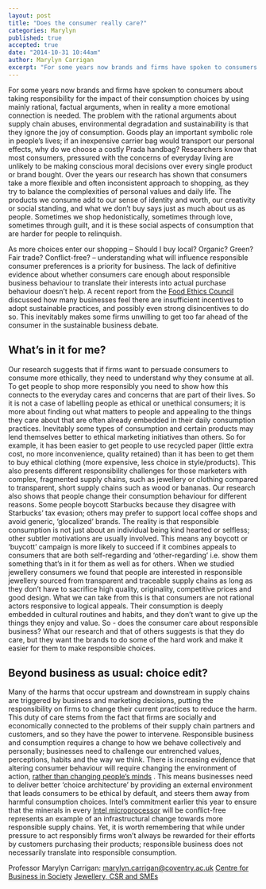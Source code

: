 ```yaml
---
layout: post
title: "Does the consumer really care?"
categories: Marylyn
published: true
accepted: true
date: "2014-10-31 10:44am"
author: Marylyn Carrigan
excerpt: "For some years now brands and firms have spoken to consumers about taking responsibility for the impact of their consumption choices by using mainly rational, factual arguments, when in reality a more emotional connection is needed."
---
```


For some years now brands and firms have spoken to consumers about taking responsibility for the impact of their consumption choices by using mainly rational, factual arguments, when in reality a more emotional connection is needed. The problem with the rational arguments about supply chain abuses, environmental degradation and sustainability is that they ignore the joy of consumption. Goods play an important symbolic role in people’s lives; if an inexpensive carrier bag would transport our personal effects, why do we choose a costly Prada handbag? Researchers know that most consumers, pressured with the concerns of everyday living are unlikely to be making conscious moral decisions over every single product or brand bought. Over the years our research has shown that consumers take a more flexible and often inconsistent approach to shopping, as they try to balance the complexities of personal values and daily life.  The products we consume add to our sense of identity and worth, our creativity or social standing, and what we don’t buy says just as much about us as people. Sometimes we shop hedonistically, sometimes through love, sometimes through guilt, and it is these social aspects of consumption that are harder for people to relinquish.

As more choices enter our shopping – Should I buy local? Organic? Green? Fair trade? Conflict-free? – understanding what will influence responsible consumer preferences is a priority for business. The lack of definitive evidence about whether consumers care enough about responsible business behaviour to translate their interests into actual purchase behaviour doesn’t help. A recent report from the [Food Ethics Council](http://www.foodethicscouncil.org/power/beyond-business-as-usual.html)  discussed how many businesses feel there are insufficient incentives to adopt sustainable practices, and possibly even strong disincentives to do so. This inevitably makes some firms unwilling to get too far ahead of the consumer in the sustainable business debate. 

## What’s in it for me?
Our research suggests that if firms want to persuade consumers to consume more ethically, they need to understand why they consume at all.  To get people to shop more responsibly you need to show how this connects to the everyday cares and concerns that are part of their lives. So it is not a case of labelling people as ethical or unethical consumers; it is more about finding out what matters to people and appealing to the things they care about that are often already embedded in their daily consumption practices. Inevitably some types of consumption and certain products may lend themselves better to ethical marketing initiatives than others. So for example, it has been easier to get people to use recycled paper (little extra cost, no more inconvenience, quality retained) than it has been to get them to buy ethical clothing (more expensive, less choice in style/products). This also presents different responsibility challenges for those marketers with complex, fragmented supply chains, such as jewellery or clothing compared to transparent, short supply chains such as wood or bananas. 
Our research also shows that people change their consumption behaviour for different reasons. Some people boycott Starbucks because they disagree with Starbucks’ tax evasion; others may prefer to support local coffee shops and avoid generic, ‘glocalized’ brands. The reality is that responsible consumption is not just about an individual being kind hearted or selfless; other subtler motivations are usually involved.  This means any boycott or ‘buycott’ campaign is more likely to succeed if it combines appeals to consumers that are both self-regarding and ‘other-regarding’ i.e. show them something that’s in it for them as well as for others. When we studied jewellery consumers we found that people are interested in responsible jewellery sourced from transparent and traceable supply chains as long as they don’t have to sacrifice high quality, originality, competitive prices and good design. What we can take from this is that consumers are not rational actors responsive to logical appeals. Their consumption is deeply embedded in cultural routines and habits, and they don’t want to give up the things they enjoy and value. So - does the consumer care about responsible business? What our research and that of others suggests is that they do care, but they want the brands to do some of the hard work and make it easier for them to make responsible choices.

## Beyond business as usual: choice edit?
Many of the harms that occur upstream and downstream in supply chains are triggered by business and marketing decisions, putting the responsibility on firms to change their current practices to reduce the harm. This duty of care stems from the fact that firms are socially and economically connected to the problems of their supply chain partners and customers, and so they have the power to intervene. Responsible business and consumption requires a change to how we behave collectively and personally; businesses need to challenge our entrenched values, perceptions, habits and the way we think. There is increasing evidence that altering consumer behaviour will require changing the environment of action, [rather than changing people’s minds](http://www.discoversociety.org/2013/10/01/sustainable-consumption-and-behaviour-change/) . This means businesses need to deliver better ‘choice architecture’ by providing an external environment that leads consumers to be ethical by default, and steers them away from harmful consumption choices. Intel’s commitment earlier this year to ensure that the minerals in every [Intel microprocessor](http://www.theguardian.com/sustainable-business/intel-conflict-minerals-ces-congo-electronics) will be conflict-free represents an example of an infrastructural change towards more responsible supply chains. Yet, it is worth remembering that while under pressure to act responsibly firms won’t always be rewarded for their efforts by customers purchasing their products; responsible business does not necessarily translate into responsible consumption.

Professor Marylyn Carrigan: marylyn.carrigan@coventry.ac.uk 
[Centre for Business in Society](http://explore.coventry.ac.uk/centre/centre-business-society/)
[Jewellery, CSR and SMEs](http://jewellerysmes.wordpress.com/)